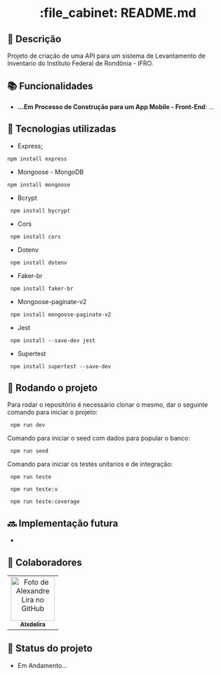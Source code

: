 <h1 align="center">:file_cabinet: README.md</h1>

## :memo: Descrição
Projeto de criação de uma API para um sistema de Levantamento de Inventario do Instituto Federal de Rondônia - IFRO.

## :books: Funcionalidades
* <b>...Em Processo de Construção para um App Mobile - Front-End</b>: ...

## :wrench: Tecnologias utilizadas

* Express;
```
npm install express

```
* Mongoose - MongoDB
```
npm install mongoose

```
* Bcrypt
```
 npm install bycrypt
```
* Cors
```
 npm install cors
```
* Dotenv
```
 npm install dotenv
```
* Faker-br
```
 npm install faker-br
```
* Mongoose-paginate-v2
```
 npm install mongoose-paginate-v2
```
* Jest
```
 npm install --save-dev jest

```
* Supertest
```
 npm install supertest --save-dev
```

## :rocket: Rodando o projeto
Para rodar o repositório é necessário clonar o mesmo, dar o seguinte comando para iniciar o projeto:
```
 npm run dev 
```
Comando para iniciar o seed com dados para popular o banco:
```
 npm run seed
```
Comando para iniciar os testes unitarios e de integração:
```
 npm run teste 

 npm run teste:v

 npm run teste:coverage
```

## :soon: Implementação futura
* 

## :handshake: Colaboradores
<table>
  <tr>
    <td align="center">
      <a href="http://github.com/Alxdelira">
        <img src="https://avataaars.io/?avatarStyle=Circle&topType=ShortHairTheCaesarSidePart&accessoriesType=Prescription02&hairColor=Black&facialHairType=BeardLight&facialHairColor=Black&clotheType=Hoodie&clotheColor=Black&eyeType=Happy&eyebrowType=UpDown&mouthType=Smile&skinColor=Brown" width="100px;" alt="Foto de Alexandre Lira no GitHub"/><br>
        <sub>
          <b>Alxdelira</b>
        </sub>
      </a>
    </td>
  </tr>
</table>

## :dart: Status do projeto

* Em Andamento...
